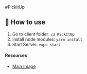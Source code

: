 #PickItUp
## 🚀 How to use

1. Go to client folder: `cd PickItUp`
2. Install node modules: `yarn install`
3. Start Server: `expo start`

#### Resources

- [Main Image](https://www.svgimages.com/delivery-motorcycle-clipart.html)
